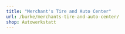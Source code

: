 ```yaml
---
title: "Merchant's Tire and Auto Center"
url: /burke/merchants-tire-and-auto-center/
shop: Autowerkstatt
---
```

